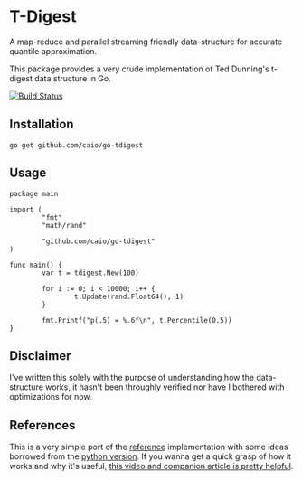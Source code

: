 # T-Digest

A map-reduce and parallel streaming friendly data-structure for accurate
quantile approximation.

This package provides a very crude implementation of Ted Dunning's t-digest
data structure in Go.

[![Build Status](https://travis-ci.org/caio/go-tdigest.svg?branch=master)](https://travis-ci.org/caio/go-tdigest)

## Installation

    go get github.com/caio/go-tdigest

## Usage

    package main

    import (
            "fmt"
            "math/rand"

            "github.com/caio/go-tdigest"
    )

    func main() {
            var t = tdigest.New(100)

            for i := 0; i < 10000; i++ {
                    t.Update(rand.Float64(), 1)
            }

            fmt.Printf("p(.5) = %.6f\n", t.Percentile(0.5))
    }

## Disclaimer

I've written this solely with the purpose of understanding how the
data-structure works, it hasn't been throughly verified nor have I bothered with
optimizations for now.

## References

This is a very simple port of the [reference][1] implementation with some
ideas borrowed from the [python version][2]. If you wanna get a quick grasp of
how it works and why it's useful, [this video and companion article is pretty
helpful][3].

[1]: https://github.com/tdunning/t-digest
[2]: https://github.com/CamDavidsonPilon/tdigest
[3]: https://www.mapr.com/blog/better-anomaly-detection-t-digest-whiteboard-walkthrough

